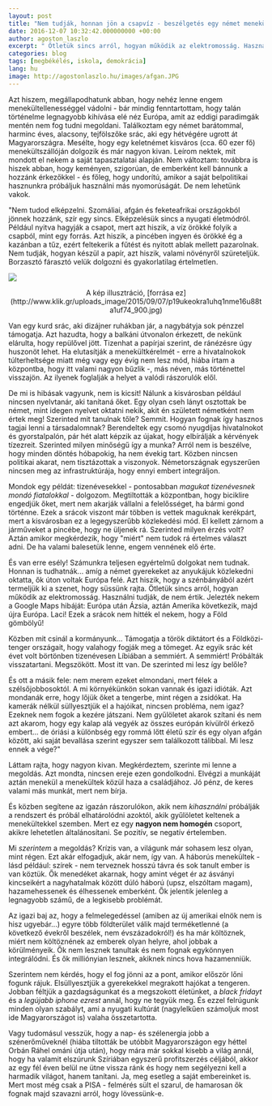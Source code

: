 ```yaml
---
layout: post
title: "Nem tudják, honnan jön a csapvíz - beszélgetés egy német menekültgondozóval"
date: 2016-12-07 10:32:42.000000000 +00:00
author: agoston_laszlo
excerpt: " Ötletük sincs arról, hogyan működik az elektromosság. Használni tudják, de nem értik. Laci! Ezek a srácok nem hitték el nekem, hogy a Föld gömbölyű!"
categories: blog
tags: [megbékélés, iskola, demokrácia]
lang: hu
image: http://agostonlaszlo.hu/images/afgan.JPG
---
```

Azt hiszem, megállapodhatunk abban, hogy nehéz lenne engem menekültellenességgel vádolni - bár mindig fenntartottam, hogy talán történelme legnagyobb kihívása elé néz Európa, amit az eddigi paradimgák mentén nem fog tudni megoldani. Találkoztam egy német barátommal, harminc éves, alacsony, tejfölszőke srác, aki egy hétvégére ugrott át Magyarországra. Mesélte, hogy egy keletnémet kisváros (cca. 60 ezer fő) menekültszállóján dolgozik és már nagyon kivan. Leírom nektek, mit mondott el nekem a saját tapasztalatai alapján. Nem változtam: továbbra is hiszek abban, hogy keményen, szigorúan, de emberként kell bánnunk a hozzánk érkezőkkel - és főleg, hogy undorítú, amikor a saját belpolitikai hasznunkra próbáljuk használni más nyomorúságát. De nem lehetünk vakok.

"Nem tudod elképzelni. Szomáliai, afgán és feketeafrikai országokból jönnek hozzánk, szír egy sincs. Elképzelésük sincs a nyugati életmódról. Például nyitva hagyják a csapot, mert azt hiszik, a víz örökké folyik a csapból, mint egy forrás. Azt hiszik, a pincében ingyen és örökké ég a kazánban a tűz, ezért feltekerik a fűtést és nyitott ablak mellett pazarolnak. Nem tudják, hogyan készül a papír, azt hiszik, valami növényről szüreteljük. Borzasztó fárasztó velük dolgozni és gyakorlatilag értelmetlen.

![](http://agostonlaszlo.hu/images/afgan.JPG)
<center>A kép illusztráció, [forrása ez](http://www.klik.gr/uploads_image/2015/09/07/p19ukeokra1uhq1nme16u88ta1uf74_900.jpg) </center>

Van egy kurd srác, aki dizájner ruhákban jár, a nagybátyja sok pénzzel támogatja. Azt hazudta, hogy a balkáni útvonalon érkezett, de nekünk elárulta, hogy repülővel jött. Tizenhat a papírjai szerint, de ránézésre úgy huszonöt lehet. Ha elutasítják a menekültkérelmét - erre a hivatalnokok túlterheltsége miatt még vagy egy évig nem lesz mód, hiába írtam a központba, hogy itt valami nagyon bűzlik -, más néven, más történettel visszajön. Az ilyenek foglalják a helyet a valódi rászorulók elől.

De mi is hibásak vagyunk, nem is kicsit! Nálunk a kisvárosban például nincsen nyelvtanár, aki tanítaná őket. Egy olyan cseh lányt osztottak be német, mint idegen nyelvet oktatni nekik, akit én született németként nem értek meg! Szerinted mit tanulnak tőle? Semmit. Hogyan fognak így hasznos tagjai lenni a társadalomnak? Berendeltek egy csomó nyugdíjas hivatalnokot és gyorstalpalón, pár hét alatt képzik az újakat, hogy elbírálják a kérvények tízezreit. Szerinted milyen minőségű így a munka? Arról nem is beszélve, hogy minden döntés hóbapokig, ha nem évekig tart. Közben nincsen politikai akarat, nem tisztázottak a viszonyok. Németországnak egyszerűen nincsen meg az infrastruktúrája, hogy ennyi embert integráljon. 

Mondok egy példát: tizenévesekkel - pontosabban *magukat tizenévesnek mondó fiatalokkal* - dolgozom. Megtiltották a központban, hogy biciklire engedjük őket, mert nem akarják vállalni a felelősséget, ha bármi gond történne. Ezek a srácok viszont már többen is vettek maguknak kerékpárt, mert a kisvárosban ez a legegyszerűbb közlekedési mód. El kellett zárnom a járműveket a pincébe, hogy ne üljenek rá. Szerinted milyen érzés volt? Aztán amikor megkérdezik, hogy "miért" nem tudok rá értelmes választ adni. De ha valami balesetük lenne, engem vennének elő érte.

És van erre esély! Számunkra teljesen egyértelmű dolgokat nem tudnak. Honnan is tudhatnák... amíg a német gyerekeket az anyukájuk közlekedni oktatta, ők úton voltak Európa felé. Azt hiszik, hogy a szénbányából azért termeljük ki a szenet, hogy süssünk rajta. Ötletük sincs arról, hogyan működik az elektromosság. Használni tudják, de nem értik. Jelezték nekem a Google Maps hibáját: Európa után Ázsia, aztán Amerika következik, majd újra Európa. Laci! Ezek a srácok nem hitték el nekem, hogy a Föld gömbölyű!

Közben mit csinál a kormányunk... Támogatja a török diktátort és a Földközi-tenger országait, hogy valahogy fogják meg a tömeget. Az egyik srác két évet volt börtönben tizenévesen Líbiában a semmiért. A semmiért! Próbálták visszatartani. Megszökött. Most itt van. De szerinted mi lesz így belőle?

És ott a másik fele: nem merem ezeket elmondani, mert félek a szélsőjobbosoktól. A mi környékünkön sokan vannak és igazi idióták. Azt mondanák erre, hogy lőjük őket a tengerbe, mint régen a zsidókat. Ha kamerák nélkül süllyesztjük el a hajóikat, nincsen probléma, nem igaz? Ezeknek nem fogok a kezére játszani. Nem gyűlöletet akarok szítani és nem azt akarom, hogy egy kalap alá vegyék az összes európán kívülről érkező embert... de óriási a különbség egy rommá lőtt életű szír és egy olyan afgán között, aki saját bevallása szerint egyszer sem találkozott tálibbal. Mi lesz ennek a vége?"

Láttam rajta, hogy nagyon kivan. Megkérdeztem, szerinte mi lenne a megoldás. Azt mondta, nincsen ereje ezen gondolkodni. Elvégzi a munkáját aztán menekül a menekültek közül haza a családjához. Jó pénz, de keres valami más munkát, mert nem bírja. 

És közben segítene az igazán rászorulókon, akik nem *kihasználni* próbálják a rendszert és próbál elhatárolódni azoktól, akik gyűlöletet keltenek a menekültekkel szemben. Mert ez egy **nagyon nem homogén** csoport, akikre lehetetlen általánosítani. Se pozitív, se negatív értelemben.

Mi *szerintem* a megoldás? Krízis van, a világunk már sohasem lesz olyan, mint régen. Ezt akár elfogadjuk, akár nem, így van. A háborús menekültek - lásd például: szírek - nem terveznek hosszú távra és sok tanult ember is van köztük. Ők menedéket akarnak, hogy amint véget ér az ásványi kincseikért a nagyhatalmak között dúló háború (upsz, elszóltam magam), hazamehessenek és élhessenek emberként. Ők jelentik jelenleg a legnagyobb számű, de a legkisebb problémát.

Az igazi baj az, hogy a felmelegedéssel (amiben az új amerikai elnök nem is hisz ugyebár...) egyre több földterület válik majd terméketlenné (a következő évekről beszélek, nem évszázadokról!) és ha már költöznek, miért nem költöznének az emberek olyan helyre, ahol jobbak a körülményeik. Ők nem lesznek tanultak és nem fognak egykönnyen integrálódni. És ők milliónyian lesznek, akiknek nincs hova hazamenniük.

Szerintem nem kérdés, hogy el fog jönni az a pont, amikor először lőni fogunk rájuk. Elsüllyesztjük a gyerekekkel megrakott hajókat a tengeren. Jobban féltjük a gazdagságunkat és a megszokott életünket, a *black fridayt* és a *legújabb iphone ezrest* annál, hogy ne tegyük meg. És ezzel felrúgunk minden olyan szabályt, ami a nyugati kultúrát (nagylelkűen számoljuk most ide Magyarországot is) valaha összetartotta.

Vagy tudomásul vesszük, hogy a nap- és szélenergia jobb a szénerőműveknél (hiába tiltották be utóbbit Magyarországon egy héttel Orbán Ráhel ománi útja után), hogy mára már sokkal kisebb a világ annál, hogy ha valamit elszúrunk Szíriában egyszerű profitszerzés céljából, akkor az egy fél éven belül ne ütne vissza ránk és hogy nem segélyezni kell a harmadik világot, hanem tanítani. Ja, meg esetleg a saját embereinket is. Mert most még csak a PISA - felmérés sült el szarul, de hamarosan ők fognak majd szavazni arról, hogy lövessünk-e.

 
